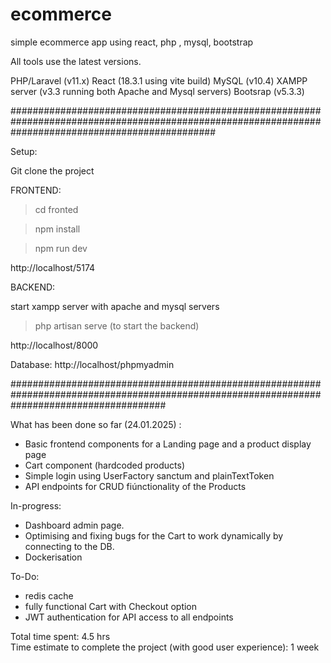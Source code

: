 # ecommerce
simple ecommerce app using react, php , mysql, bootstrap

All tools use the latest versions.


 PHP/Laravel (v11.x)
 React (18.3.1 using vite build)
 MySQL (v10.4)
 XAMPP server (v3.3 running both Apache and Mysql servers)
 Bootsrap (v5.3.3)


#####################################################################################################################################################

Setup:

Git clone the project

FRONTEND:

> cd fronted

> npm install

> npm run dev

http://localhost/5174



BACKEND:

start xampp server with apache and mysql servers

> php artisan serve (to start the backend)

http://localhost/8000



Database: http://localhost/phpmyadmin




############################################################################################################################################





What has been done so far (24.01.2025) :

- Basic frontend components for a Landing page and a product display page
- Cart component (hardcoded products)
- Simple login using UserFactory sanctum and plainTextToken
- API endpoints for CRUD fiúnctionality of the Products

In-progress: 
- Dashboard admin page.
- Optimising and fixing bugs for the Cart to work dynamically by connecting to the DB.
- Dockerisation

To-Do:
- redis cache
- fully functional Cart with Checkout option
- JWT authentication for API access to all endpoints

Total time spent: 4.5 hrs  
Time estimate to complete the project (with good user experience): 1 week

